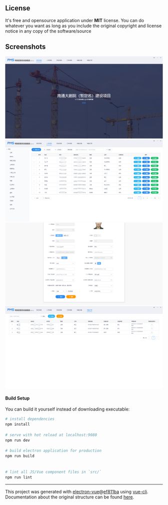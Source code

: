 ## License
It's free and opensource application under **MIT** license. You can do whatever you want as long as you include the original copyright and license notice in any copy of the software/source

## Screenshots
<p align="center">
    <img src="https://github.com/shuwi/pmspro/raw/master/a.png" width="800px">
    <img src="https://github.com/shuwi/pmspro/raw/master/b.png" width="800px">
    <img src="https://github.com/shuwi/pmspro/raw/master/c.png" width="800px">
    <img src="https://github.com/shuwi/pmspro/raw/master/d.png" width="800px">
</p>

#### Build Setup
You can build it yourself instead of downloading executable:

``` bash
# install dependencies
npm install

# serve with hot reload at localhost:9080
npm run dev

# build electron application for production
npm run build


# lint all JS/Vue component files in `src/`
npm run lint

```

---

This project was generated with [electron-vue](https://github.com/SimulatedGREG/electron-vue)@[ef811ba](https://github.com/SimulatedGREG/electron-vue/tree/ef811ba974d696ee965da747315f20a034ebc590) using [vue-cli](https://github.com/vuejs/vue-cli). Documentation about the original structure can be found [here](https://simulatedgreg.gitbooks.io/electron-vue/content/index.html).
